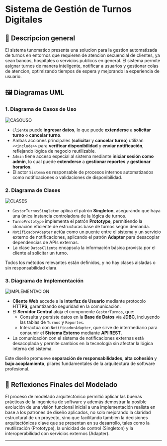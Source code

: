 # Sistema de Gestión de Turnos Digitales

## 📌 Descripcion general

El sistema tunomatico presenta una solucion para la gestion automatizada de turnos en entornos que requieren de atencion secuencial de clientes, ya sean bancos, hospitales o servicios publicos en general. El sistema permite asignar turnos de manera inteligente, notificar a usuarios y gestionar colas de atencion, optimizando tiempos de espera y mejorando la experiencia de usuario.


## 🖼️ Diagramas UML 

### 1. Diagrama de Casos de Uso 
![CASOUSO](https://github.com/user-attachments/assets/824e6433-8c79-4ab9-87d8-8f7209651b56)
- `Cliente` puede **ingresar datos**, lo que puede **extenderse** a **solicitar turno** o **cancelar turno**.
- Ambas acciones principales (**solicitar** y **cancelar turno**) utilizan `<<include>>` para **verificar disponibilidad** y **enviar notificación**, reflejando lógica de negocio reutilizable.
- `Admin` tiene acceso especial al sistema mediante **iniciar sesión como admin**, lo cual puede **extenderse** a **gestionar reportes** y **gestionar horarios**.
- El actor `Sistema` es responsable de procesos internos automatizados como notificaciones o validaciones de disponibilidad.

### 2. Diagrama de Clases
![CLASES](https://github.com/user-attachments/assets/348cbe05-f630-4e78-b8c1-4692974ad65a)
- `GestorTurnosSingleton` aplica el patrón **Singleton**, asegurando que haya una única instancia controladora de la lógica de turnos.
- `TurnoPrototype` implementa el patrón **Prototype**, permitiendo la clonación eficiente de estructuras base de turnos según demanda.
- `NotificadorAdapter` actúa como un puente entre el sistema y un servicio externo de notificaciones, aplicando el patrón **Adapter** para desacoplar dependencias de APIs externas.
- La clase `DatosCliente` encapsula la información básica provista por el cliente al solicitar un turno.

Todos los métodos relevantes están definidos, y no hay clases aisladas o sin responsabilidad clara.

### 3. Diagrama de Implementación
![IMPLEMENTACION](https://github.com/user-attachments/assets/868fd619-94f7-49d1-9c33-594fd859cb41)
- **Cliente Web** accede a la **Interfaz de Usuario** mediante protocolo **HTTPS**, garantizando seguridad en la comunicación.
- El **Servidor Central** aloja el componente `GestorTurnos`, que:
  - Consulta y persiste datos en la **Base de Datos** vía **JDBC**, incluyendo las tablas de `Turnos` y `Reportes`.
  - Interactúa con `NotificadorAdapter`, que sirve de intermediario para consumir el **Sistema Externo** mediante **API REST**.
- La comunicación con el sistema de notificaciones externas está desacoplada y permite cambios en la tecnología sin afectar la lógica interna del sistema.

Este diseño promueve **separación de responsabilidades**, **alta cohesión** y **bajo acoplamiento**, pilares fundamentales de la arquitectura de software profesional.


## 🧠 Reflexiones Finales del Modelado

El proceso de modelado arquitectónico permitió aplicar las buenas prácticas de la ingeniería de software y además demostrar la posible evolución de una visión funcional inicial a una implementación realista en base a los patrones de diseño aplicados, no solo mejorando la claridad estructural de un proyecto, sino que facilitando también la decisiones arquitectónicas clave que se presentan en su desarrollo, tales como la reutilización (Prototype), la unicidad de control (Singleton) y la interoperabilidad con servicios externos (Adapter).

----
